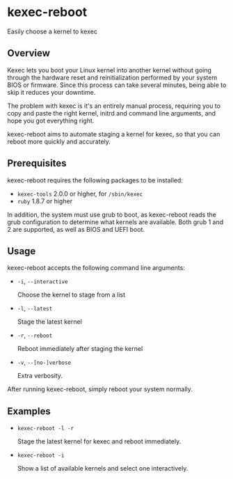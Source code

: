 # kexec-reboot

Easily choose a kernel to kexec

## Overview

Kexec lets you boot your Linux kernel into another kernel without going through
the hardware reset and reinitialization performed by your system BIOS or
firmware. Since this process can take several minutes, being able to skip it
reduces your downtime.

The problem with kexec is it's an entirely manual process, requiring you to
copy and paste the right kernel, initrd and command line arguments, and hope
you got everything right.

kexec-reboot aims to automate staging a kernel for kexec, so that you can
reboot more quickly and accurately.

## Prerequisites

kexec-reboot requires the following packages to be installed:

 * `kexec-tools` 2.0.0 or higher, for `/sbin/kexec`
 * `ruby` 1.8.7 or higher

In addition, the system must use grub to boot, as kexec-reboot reads the grub
configuration to determine what kernels are available. Both grub 1 and 2
are supported, as well as BIOS and UEFI boot.

## Usage

kexec-reboot accepts the following command line arguments:

 * `-i`, `--interactive`

    Choose the kernel to stage from a list

 * `-l`, `--latest`

    Stage the latest kernel

 * `-r`, `--reboot`

    Reboot immediately after staging the kernel

 * `-v`, `--[no-]verbose`

    Extra verbosity.

After running kexec-reboot, simply reboot your system normally.

## Examples

 * `kexec-reboot -l -r`

   Stage the latest kernel for kexec and reboot immediately.

 * `kexec-reboot -i`

   Show a list of available kernels and select one interactively.
